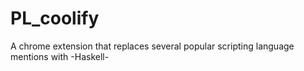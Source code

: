 # PL_coolify
A chrome extension that replaces several popular scripting language mentions with -Haskell-
